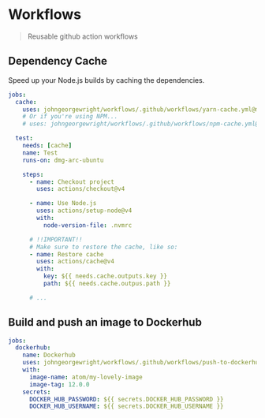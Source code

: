 # Workflows

> Reusable github action workflows

## Dependency Cache

Speed up your Node.js builds by caching the dependencies.

```yaml
jobs:
  cache:
    uses: johngeorgewright/workflows/.github/workflows/yarn-cache.yml@master
    # Or if you're using NPM...
    # uses: johngeorgewright/workflows/.github/workflows/npm-cache.yml@master

  test:
    needs: [cache]
    name: Test
    runs-on: dmg-arc-ubuntu

    steps:
      - name: Checkout project
        uses: actions/checkout@v4

      - name: Use Node.js
        uses: actions/setup-node@v4
        with:
          node-version-file: .nvmrc

      # !!IMPORTANT!!
      # Make sure to restore the cache, like so:
      - name: Restore cache
        uses: actions/cache@v4
        with:
          key: ${{ needs.cache.outputs.key }}
          path: ${{ needs.cache.outpus.path }}

      # ...
```

## Build and push an image to Dockerhub

```yaml
jobs:
  dockerhub:
    name: Dockerhub
    uses: johngeorgewright/workflows/.github/workflows/push-to-dockerhub.yml@master
    with:
      image-name: atom/my-lovely-image
      image-tag: 12.0.0
    secrets:
      DOCKER_HUB_PASSWORD: ${{ secrets.DOCKER_HUB_PASSWORD }}
      DOCKER_HUB_USERNAME: ${{ secrets.DOCKER_HUB_USERNAME }}
```
